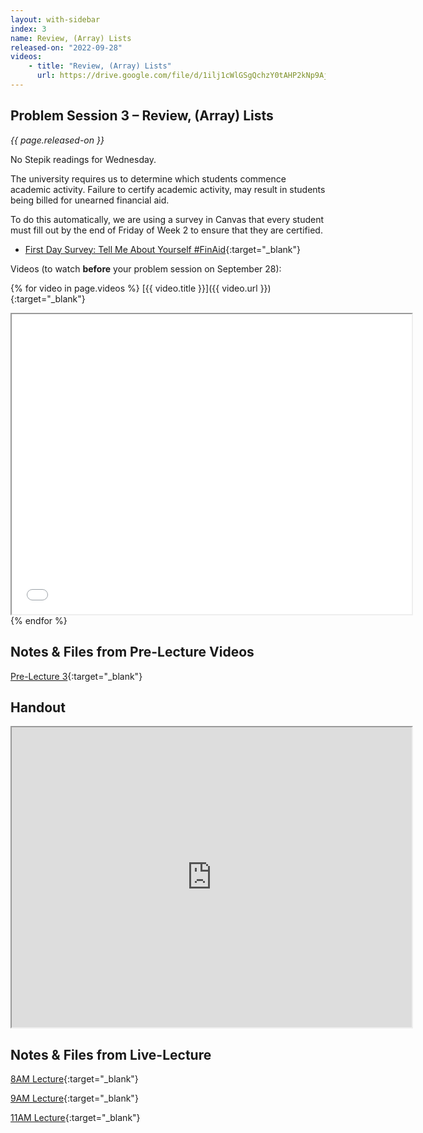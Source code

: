 ```yaml
---
layout: with-sidebar
index: 3
name: Review, (Array) Lists
released-on: "2022-09-28"
videos:
    - title: "Review, (Array) Lists"
      url: https://drive.google.com/file/d/1ilj1cWlGSgQchzY0tAHP2kNp9AjSx_wR
---
```


## Problem Session 3 – Review, (Array) Lists

_{{ page.released-on }}_

No Stepik readings for Wednesday.

The university requires us to determine which students commence academic activity. Failure to certify academic activity, may result in students being billed for unearned financial aid.

To do this automatically, we are using a survey in Canvas that every student must fill out by the end of Friday of Week 2 to ensure that they are certified.
- [First Day Survey: Tell Me About Yourself #FinAid](https://canvas.ucsd.edu/courses/39524/quizzes/117363){:target="_blank"}

Videos (to watch **before** your problem session on September 28):

{% for video in page.videos %}
[{{ video.title }}]({{ video.url }}){:target="_blank"}

<iframe src="{{ video.url }}/preview" width="640" height="480" allow="autoplay"></iframe>
{% endfor %}

## Notes & Files from Pre-Lecture Videos

[Pre-Lecture 3](https://github.com/ucsd-cse12-f22/ucsd-cse12-f22.github.io/tree/main/_pre-lectures/lecture-03){:target="_blank"}

## Handout

<iframe src="https://drive.google.com/file/d/1wkTSIvBc8gmaAriyLs2FoqFiYl-yE-nH/preview" width="640" height="480" allow="autoplay"></iframe>

## Notes & Files from Live-Lecture

[8AM Lecture](https://github.com/ucsd-cse12-f22/ucsd-cse12-f22.github.io/tree/main/_lectures/lecture-03/A00){:target="_blank"}

[9AM Lecture](https://github.com/ucsd-cse12-f22/ucsd-cse12-f22.github.io/tree/main/_lectures/lecture-03/B00){:target="_blank"}

[11AM Lecture](https://github.com/ucsd-cse12-f22/ucsd-cse12-f22.github.io/tree/main/_lectures/lecture-03/C00){:target="_blank"}

